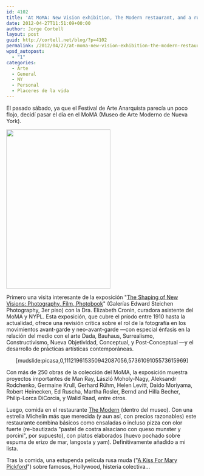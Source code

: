 ```yaml
---
id: 4102
title: 'At MoMA: New Vision exhibition, The Modern restaurant, and a russian silent film about celebrities'
date: 2012-04-27T11:51:09+00:00
author: Jorge Cortell
layout: post
guid: http://cortell.net/blog/?p=4102
permalink: /2012/04/27/at-moma-new-vision-exhibition-the-modern-restaurant-and-a-russian-silent-film-about-celebrities/
wpsd_autopost:
  - "1"
categories:
  - Arte
  - General
  - NY
  - Personal
  - Placeres de la vida
---
```

El pasado sábado, ya que el Festival de Arte Anarquista parecía un poco flojo, decidí pasar el día en el MoMA (Museo de Arte Moderno de Nueva York).

<img class="aligncenter" title="New Visions at MoMA" src="http://www.moma.org/images/dynamic_content/exhibition_page/58162.jpg?1325086913" alt="" width="274" height="420" />

Primero una visita interesante de la exposición "<a title="http://www.moma.org/visit/calendar/exhibitions/1247" href="http://www.moma.org/visit/calendar/exhibitions/1247" target="_blank">The Shaping of New Visions: Photography, Film, Photobook</a>" (Galerías Edward Steichen Photography, 3er piso) con la Dra. Elizabeth Cronin, curadora asistente del MoMA y NYPL. Esta exposición, que cubre el príodo entre 1910 hasta la actualidad, ofrece una revisión crítica sobre el rol de la fotografía en los movimientos avant-garde y neo-avant-garde —con especial énfasis en la relación del medio con el arte Dada, Bauhaus, Surrealismo, Constructivismo, Nueva Objetividad, Conceptual, y Post-Conceptual —y el desarrollo de prácticas artísticas contemporáneas.

<p style="text-align: center">
  [mudslide:picasa,0,111219615350942087056,5736109105573615969]
</p>

Con más de 250 obras de la colección del MoMA, la exposición muestra proyectos importantes de Man Ray, László Moholy-Nagy, Aleksandr Rodchenko, Germaine Krull, Gerhard Rühm, Helen Levitt, Daido Moriyama, Robert Heinecken, Ed Ruscha, Martha Rosler, Bernd and Hilla Becher, Philip-Lorca DiCorcia, y Walid Raad, entre otros.

Luego, comida en el restaurante <a title="http://www.themodernnyc.com/" href="http://www.themodernnyc.com/" target="_blank">The Modern</a> (dentro del museo). Con una estrella Michelin más que merecida (y aun así, con precios razonables) este restaurante combina básicos como ensaladas o incluso pizza con olor fuerte (re-bautizada "pastel de costra alsaciano con queso munster y porcini", por supuesto), con platos elaborados (huevo pochado sobre espuma de erizo de mar, langosta y yam). Definitivamente añadido a mi lista.

Tras la comida, una estupenda película rusa muda ("<a title="http://www.moma.org/visit/calendar/film_screenings/14856" href="http://www.moma.org/visit/calendar/film_screenings/14856" target="_blank">A Kiss For Mary Pickford</a>") sobre famosos, Hollywood, histeria colectiva...